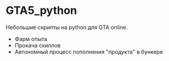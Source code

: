 # GTA5_python

Небольшие скрипты на python для GTA online.
  - Фарм опыта
  - Прокача скиллов
  - Автономный процесс пополнения "продукта" в бункере
